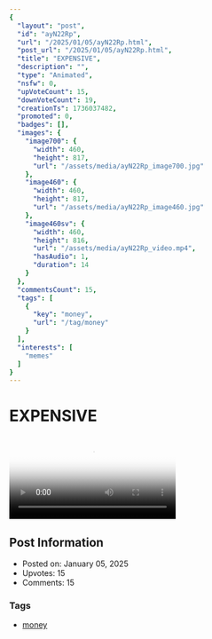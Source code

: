 ```yaml
---
{
  "layout": "post",
  "id": "ayN22Rp",
  "url": "/2025/01/05/ayN22Rp.html",
  "post_url": "/2025/01/05/ayN22Rp.html",
  "title": "EXPENSIVE",
  "description": "",
  "type": "Animated",
  "nsfw": 0,
  "upVoteCount": 15,
  "downVoteCount": 19,
  "creationTs": 1736037482,
  "promoted": 0,
  "badges": [],
  "images": {
    "image700": {
      "width": 460,
      "height": 817,
      "url": "/assets/media/ayN22Rp_image700.jpg"
    },
    "image460": {
      "width": 460,
      "height": 817,
      "url": "/assets/media/ayN22Rp_image460.jpg"
    },
    "image460sv": {
      "width": 460,
      "height": 816,
      "url": "/assets/media/ayN22Rp_video.mp4",
      "hasAudio": 1,
      "duration": 14
    }
  },
  "commentsCount": 15,
  "tags": [
    {
      "key": "money",
      "url": "/tag/money"
    }
  ],
  "interests": [
    "memes"
  ]
}
---
```


# EXPENSIVE

<video controls playsinline loop poster="/assets/media/ayN22Rp_image460.jpg">
  <source src="/assets/media/ayN22Rp_video.mp4" type="video/mp4">
  Your browser does not support the video tag.
</video>

## Post Information

- Posted on: January 05, 2025
- Upvotes: 15
- Comments: 15

### Tags

- [money](/tag/money)
